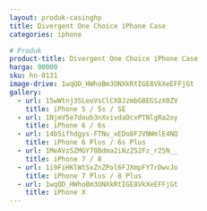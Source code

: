 ```yaml
---
layout: produk-casinghp
title: Divergent One Choice iPhone Case
categories: iphone

# Produk
product-title: Divergent One Choice iPhone Case
harga: 90000
sku: hn-0131
image-drive: 1wqQD_HWhoBm3ONXkRtIGE8VkXeEFFjGt
gallery:
  - url: 15wWtnj3SLeoVsClCX8JzmbG8EGSzX0ZV
    title: iPhone 5 / 5s / SE
  - url: 1NjmV5e7doub3nXvivdaDcxPTNlgRa2oy
    title: iPhone 6 / 6s
  - url: 14b5ifhdgys-FTNu_xEDo8FJVNWmlE4NQ
    title: iPhone 6 Plus / 6s Plus
  - url: 1MeAVzSZMGY78Bdma2iNzZ52Fz_r25N__
    title: iPhone 7 / 8
  - url: 1i9FiHKlWtSxZnZPol6FJXmpFY7rDwvJo
    title: iPhone 7 Plus / 8 Plus
  - url: 1wqQD_HWhoBm3ONXkRtIGE8VkXeEFFjGt
    title: iPhone X
---
```

